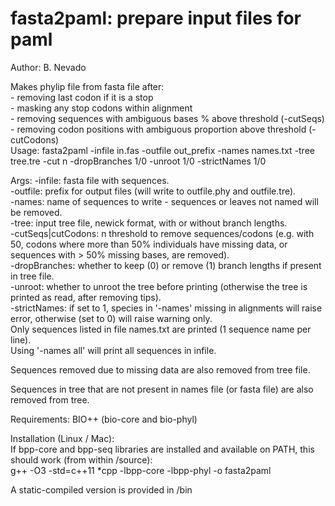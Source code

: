 # fasta2paml: prepare input files for paml

  
Author: B. Nevado  

Makes phylip file from fasta file after:  
      - removing last codon if it is a stop  
      - masking any stop codons within alignment  
      - removing sequences with ambiguous bases % above threshold (-cutSeqs)  
      - removing codon positions with ambiguous proportion above threshold (-cutCodons)  
Usage: fasta2paml -infile in.fas -outfile out_prefix -names names.txt -tree tree.tre -cut n -dropBranches 1/0 -unroot 1/0 -strictNames 1/0  
  
  
Args: 
-infile: fasta file with sequences.  
-outfile: prefix for output files (will write to outfile.phy and outfile.tre).  
-names: name of sequences to write - sequences or leaves not named will be removed.  
-tree: input tree file, newick format, with or without branch lengths.  
-cutSeqs|cutCodons: n threshold to remove sequences/codons (e.g. with 50, codons where more than 50% individuals have missing data, or sequences with > 50% missing bases, are removed).  
-dropBranches: whether to keep (0) or remove (1) branch lengths if present in tree file.  
-unroot: whether to unroot the tree before printing (otherwise the tree is printed as read, after removing tips).  
-strictNames: if set to 1, species in '-names' missing in alignments will raise error, otherwise (set to 0) will raise warning only.  
Only sequences listed in file names.txt are printed (1 sequence name per line).  
Using '-names all' will print all sequences in infile.  
  

Sequences removed due to missing data are also removed from tree file.  
  
  
Sequences in tree that are not present in names file (or fasta file) are also removed from tree.  
  
  
Requirements: BIO++ (bio-core and bio-phyl)  
  
Installation (Linux / Mac):    
If bpp-core and bpp-seq libraries are installed and available on PATH, this should work (from within /source):    
 g++ -O3 -std=c++11 *cpp -lbpp-core -lbpp-phyl -o fasta2paml  

  
 A static-compiled version is provided in /bin    
  

